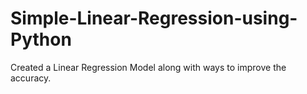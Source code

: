 # Simple-Linear-Regression-using-Python
Created a Linear Regression Model along with ways to improve the accuracy.

